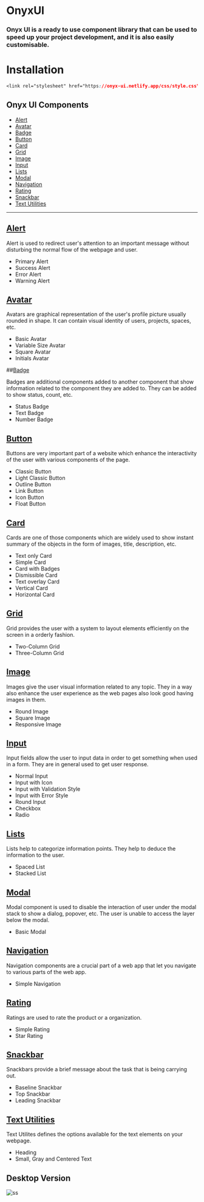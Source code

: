 # OnyxUI

### Onyx UI is a ready to use component library that can be used to speed up your project development, and it is also easily customisable.

# Installation

```css
<link rel="stylesheet" href="https://onyx-ui.netlify.app/css/style.css">
```

## Onyx UI Components

- [Alert](#alert)
- [Avatar](#avatar)
- [Badge](#badge)
- [Button](#button)
- [Card](#card)
- [Grid](#grid)
- [Image](#image)
- [Input](#input)
- [Lists](#list)
- [Modal](#modal)
- [Navigation](#navigation)
- [Rating](#rating)
- [Snackbar](#snackbar)
- [Text Utilities](#textUtilities)

---

## [Alert](https://onyx-ui.netlify.app/components/alert/alert)

Alert is used to redirect user's attention to an important message without disturbing the normal flow of the webpage and user.

- Primary Alert
- Success Alert
- Error Alert
- Warning Alert

## [Avatar](https://onyx-ui.netlify.app/components/avatar/avatar)

Avatars are graphical representation of the user's profile picture usually rounded in shape. It can contain visual identity of users, projects, spaces, etc.

- Basic Avatar
- Variable Size Avatar
- Square Avatar
- Initials Avatar

##[Badge](https://onyx-ui.netlify.app/components/badge/badge)

Badges are additional components added to another component that show information related to the component they are added to. They can be added to show status, count, etc.

- Status Badge
- Text Badge
- Number Badge

## [Button](https://onyx-ui.netlify.app/components/button/button)

Buttons are very important part of a website which enhance the interactivity of the user with various components of the page.

- Classic Button
- Light Classic Button
- Outline Button
- Link Button
- Icon Button
- Float Button

## [Card](https://onyx-ui.netlify.app/components/card/card)

Cards are one of those components which are widely used to show instant summary of the objects in the form of images, title, description, etc.

- Text only Card
- Simple Card
- Card with Badges
- Dismissible Card
- Text overlay Card
- Vertical Card
- Horizontal Card

## [Grid](https://onyx-ui.netlify.app/components/grid/grid)

Grid provides the user with a system to layout elements efficiently on the screen in a orderly fashion.

- Two-Column Grid
- Three-Column Grid

## [Image](https://onyx-ui.netlify.app/components/image/image)

Images give the user visual information related to any topic. They in a way also enhance the user experience as the web pages also look good having images in them.

- Round Image
- Square Image
- Responsive Image

## [Input](https://onyx-ui.netlify.app/components/input/input)

Input fields allow the user to input data in order to get something when used in a form. They are in general used to get user response.

- Normal Input
- Input with Icon
- Input with Validation Style
- Input with Error Style
- Round Input
- Checkbox
- Radio

## [Lists](https://onyx-ui.netlify.app/components/lists/list)

Lists help to categorize information points. They help to deduce the information to the user.

- Spaced List
- Stacked List

## [Modal](https://onyx-ui.netlify.app/components/modal/modal)

Modal component is used to disable the interaction of user under the modal stack to show a dialog, popover, etc. The user is unable to access the layer below the modal.

- Basic Modal

## [Navigation](https://onyx-ui.netlify.app/components/navigation/navigation)

Navigation components are a crucial part of a web app that let you navigate to various parts of the web app.

- Simple Navigation

## [Rating](https://onyx-ui.netlify.app/components/rating/rating)

Ratings are used to rate the product or a organization.

- Simple Rating
- Star Rating

## [Snackbar](https://onyx-ui.netlify.app/components/snackbar/snackbar)

Snackbars provide a brief message about the task that is being carrying out.

- Baseline Snackbar
- Top Snackbar
- Leading Snackbar

## [Text Utilities](https://onyx-ui.netlify.app/components/text%20utilities/textutilities)

Text Utilites defines the options available for the text elements on your webpage.

- Heading
- Small, Gray and Centered Text

## Desktop Version

![ss](https://user-images.githubusercontent.com/35110542/154845728-94dbc03e-f292-44e9-893e-77b2182d22a0.PNG)
